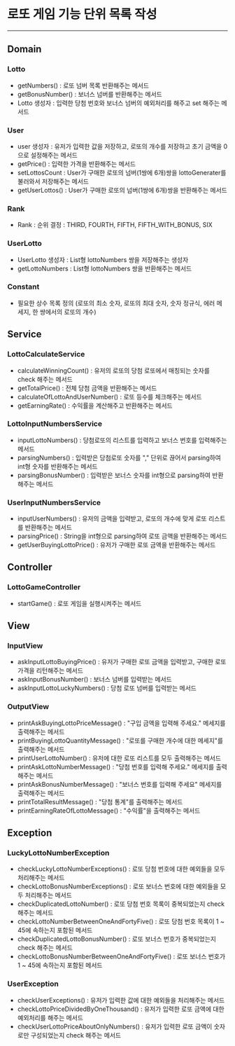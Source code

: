 <h1>로또 게임 기능 단위 목록 작성</h1>
<hr>

## Domain

### Lotto
-  getNumbers() : 로또 넘버 목록 반환해주는 메서드
-  getBonusNumber() : 보너스 넘버를 반환해주는 메서드
-  Lotto 생성자 : 입력한 당첨 번호와 보너스 넘버의 예외처리를 해주고 set 해주는 메서드


### User
-  user 생성자 : 유저가 입력한 값을 저장하고, 로또의 개수를 저장하고 초기 금액을 0으로 설정해주는 메서드
-  getPrice() : 입력한 가격을 반환해주는 메서드
-  setLottosCount : User가 구매한 로또의 넘버(1쌍에 6개)쌍을 lottoGenerater를 불러와서 저장해주는 메서드
-  getUserLottos() : User가 구매한 로또의 넘버(1쌍에 6개)쌍을 반환해주는 메서드

### Rank

- Rank : 순위 결정 : THIRD, FOURTH, FIFTH, FIFTH_WITH_BONUS, SIX

### UserLotto

- UserLotto 생성자 : List형 lottoNumbers 쌍을 저장해주는 생성자
- getLottoNumbers : List형 lottoNumbers 쌍을 반환해주는 메서드

### Constant 
-  필요한 상수 목록 정의 (로또의 최소 숫자, 로또의 최대 숫자, 숫자 정규식, 에러 메세지, 한 쌍에서의 로또의 개수)

## Service
### LottoCalculateService
-  calculateWinningCount() : 유저의 로또의 당첨 로또에서 매칭되는 숫자를 check 해주는 메서드
-  getTotalPrice() : 전체 당첨 금액을 반환해주는 메서드
-  calculateOfLottoAndUserNumber() : 로또 등수를 체크해주는 메서드
-  getEarningRate() : 수익률을 계산해주고 반환해주는 메서드
### LottoInputNumbersService
-  inputLottoNumbers() : 당첨로또의 리스트를 입력하고 보너스 번호를 입력해주는 메서드
-  parsingNumbers() : 입력받은 당첨로또 숫자를 "," 단위로 끊어서 parsing하여 int형 숫자를 반환해주는 메서드
-  parsingBonusNumber() : 입력받은 보너스 숫자를 int형으로 parsing하여 반환해주는 메서드


### UserInputNumbersService
-  inputUserNumbers() : 유저의 금액을 입력받고, 로또의 개수에 맞게 로또 리스트를 반환해주는 메서드 
-  parsingPrice() : String을 int형으로 parsing하여 로또 금액을 반환해주는 메서드 
-  getUserBuyingLottoPrice() : 유저가 구매한 로또 금액을 반환해주는 메서드


## Controller

### LottoGameController
- startGame() : 로또 게임을 실행시켜주는 메서드 


## View

### InputView
- askInputLottoBuyingPrice() : 유저가 구매한 로또 금액을 입력받고, 구매한 로또 가격을 리턴해주는 메서드
- askInputBonusNumber() : 보너스 넘버를 입력받는 메서드
- askInputLottoLuckyNumbers() : 당첨 로또 넘버를 입력받는 메서드

### OutputView 
- printAskBuyingLottoPriceMessage() : "구입 금액을 입력해 주세요." 메세지를 출력해주는 메서드
- printBuyingLottoQuantityMessage() : "로또를 구매한 개수에 대한 메세지"를 출력해주는 메서드
- printUserLottoNumber() : 유저에 대한 로또 리스트를 모두 출력해주는 메서드 
- printAskLottoNumberMessage() : "당첨 번호를 입력해 주세요." 메세지를 출력해주는 메서드
- printAskBonusNumberMessage() : "보너스 번호를 입력해 주세요" 메세지를 출력해주는 메서드
- printTotalResultMessage() : "당첨 통계"를 출력해주는 메서드
- printEarningRateOfLottoMessage() : "수익률"을 출력해주는 메서드
## Exception

### LuckyLottoNumberException
- checkLuckyLottoNumberExceptions() : 로또 당첨 번호에 대한 예외들을 모두 처리해주는 메서드
- checkLottoBonusNumberExceptions() : 로또 보너스 번호에 대한 예외들을 모두 처리해주는 메서드 
- checkDuplicatedLottoNumber() : 로또 당첨 번호 목록이 중복되었는지 check 해주는 메서드 
- checkLottoNumberBetweenOneAndFortyFive() : 로또 당첨 번호 목록이 1 ~ 45에 속하는지 포함된 메서드 
- checkDuplicatedLottoBonusNumber() : 로또 보너스 번호가 중복되었는지 check 해주는 메서드
- checkLottoBonusNumberBetweenOneAndFortyFive() : 로또 보너스 번호가 1 ~ 45에 속하는지 포함된 메서드

### UserException
- checkUserExceptions() : 유저가 입력한 값에 대한 예외들을 처리해주는 메서드 
- checkLottoPriceDividedByOneThousand() : 유저가 입력한 로또 금액에 대한 예외처리를 해주는 메서드
- checkUserLottoPriceAboutOnlyNumbers() : 유저가 입력한 로또 금액이 숫자로만 구성되었는지 check 해주는 메서드